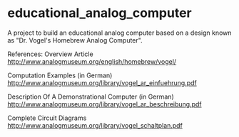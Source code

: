 # educational_analog_computer
A project to build an educational analog computer based on a design known as "Dr. Vogel's Homebrew Analog Computer".

References:
Overview Article
http://www.analogmuseum.org/english/homebrew/vogel/

Computation Examples (in German)
http://www.analogmuseum.org/library/vogel_ar_einfuehrung.pdf

Description Of A Demonstrational Computer (in German)
http://www.analogmuseum.org/library/vogel_ar_beschreibung.pdf

Complete Circuit Diagrams
http://www.analogmuseum.org/library/vogel_schaltplan.pdf
